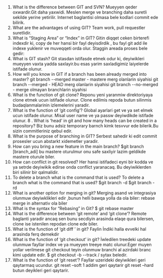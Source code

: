 1. What is the difference between GIT and SVN?
Mueyyen qeder oxwardir.Git daha yaxwidi. Meslen merge ve branching daha suretli
sekilde yerine yetirilir. Internet baglantisi olmasa bele kodlari commit ede bilirik.
2. What are the advantages of using GIT?
Team work, pull requestler suretlidir.
3. What is “Staging Area” or “Index” in GIT?
Gitin diqqet ceken birterefi indexdir ki, copy de her hansi bir fayl deyisdirdik , bu fayl git add
ile indexe yuklenir ve muveqqeti orda olur. Staggin areada proses bele gedir:
4. What is GIT stash?
Git stasdan istifasde etmek odur ki, deyiwikleri mueyyen vaxta yadda saxlayir.bu esas
yarim saxladigimiz laiyelerde istifade olunur.
5. How will you know in GIT if a branch has been already merged into master?
git branch --merged master - mastere merg olanlarin siyahisi git branch --merged - HEAD
merg olanlarin siyahisi git branch --no-merged - merge olmayan branchlarin siyahisi
6. What is the function of git clone?
Reponu yeni yaranmiw direktoriyaya clone etmek ucun istifade olunur. Clone edilmis
repoda butun silinmis budaqlanmalarinin izlemelerini yaradir.
7. What is the function of ‘git config’?
Global ayarlari get ve ya set elmek ucun istifade olunur. Misal user name ve ya passw
deyiwdikde istifade olunur.
8 . What is ‘head’ in git and how many heads can be created in a repository?
Biz bunu adsiz temporary barnch kimk tesvvur ede bilerik.Bu sizin commitleriniz qebul edir.
9. What is the purpose of branching in GIT?
Serbest sahedir ki edit commit prosesler ucun abstarkt xidemetler yaradir.
10. How can you bring a new feature in the main branch?
$git branch [branch_adi] bu mastere oturulmur onu safe saxliyir lazim geldikde mastere
oturule biler.
11. How can conflict in git resolved?
Her hansi istifadeci eyni bir kodda ve ya setrde deyiwikik edirse onda conflict yaranacaq.
Bu deyiwiklerden biri silinir bir qalmalidir.
12. To delete a branch what is the command that is used? To delete a branch what is the
command that is used?
$git branch -d $git branch -rd
13. What is another option for merging in git?
Merging asand ve integrasiya olunmuw deyiwklikleri edir ,bunun helli bawqa yolla da
ola biler: rebase merge in alternativ ola biler
14. What is the syntax for “Rebasing” in Git?
$ git rebase master
15. What is the difference between ‘git remote’ and ‘git clone’?
Remote baglanti yaradir ancaq sen bunu secdiyin arasinda elaqe qura bilersen, clone ise
istenilen repodan clone ede biler.
16. What is the function of ‘git diff ’ in git?
Faylin İndiki halla evvelki hal arasinda ferq demekdir
17. What is the function of ‘git checkout’ in git?
İwledilen treedeki update olunmuw fayllar index ve ya mueyyen treeye matc olunur.Eger
muyen yollar verilmese git checkout teyin olunmuw branchi al azirdaki branc kimi update
edir.
$ git checkout -b <branch> --track <remote>/<branch> sytax beledir.
18. What is the function of ‘git reset’?
Fayllar uzerideki deyiwikleri geri qaytarmaq ucundur.
git reset –soft 1 addim geri qaytarir
git reset –hard butun deyikleri geri qaytarir.
